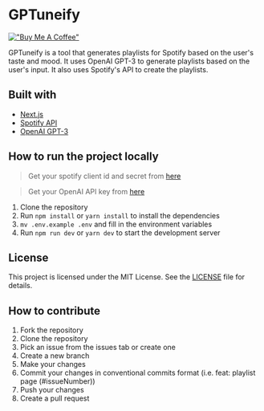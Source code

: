 # GPTuneify

[!["Buy Me A Coffee"](https://www.buymeacoffee.com/assets/img/custom_images/orange_img.png)](https://www.buymeacoffee.com/baris5d)

GPTuneify is a tool that generates playlists for Spotify based on the user's taste and mood. It uses OpenAI GPT-3 to generate playlists based on the user's input. It also uses Spotify's API to create the playlists.

## Built with

-   [Next.js](https://nextjs.org/)
-   [Spotify API](https://developer.spotify.com/documentation/web-api/)
-   [OpenAI GPT-3](https://openai.com/blog/openai-api/)

## How to run the project locally

> Get your spotify client id and secret from [here](https://developer.spotify.com/dashboard/applications)

> Get your OpenAI API key from [here](https://platform.openai.com/account/api-keys)

1. Clone the repository
2. Run `npm install` or `yarn install` to install the dependencies
3. `mv .env.example .env` and fill in the environment variables
4. Run `npm run dev` or `yarn dev` to start the development server

## License

This project is licensed under the MIT License. See the [LICENSE](LICENSE) file for details.

## How to contribute

1. Fork the repository
2. Clone the repository
3. Pick an issue from the issues tab or create one
4. Create a new branch
5. Make your changes
6. Commit your changes in conventional commits format (i.e. feat: playlist page (#issueNumber))
7. Push your changes
8. Create a pull request
